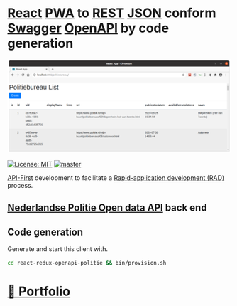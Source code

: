 # [React](https://reactjs.org) [PWA](https://en.wikipedia.org/wiki/Progressive_web_applications) to [REST](http://en.wikipedia.org/wiki/REST) [JSON]() conform [Swagger](http://swagger.io) [OpenAPI](http://swagger.io/resources/open-api) by code generation

![React Redux OpenApi Politie politiebureaus](./docs/react-redux-openapi-politie-politiebureaus.png?raw=true "React Redux OpenApi Politie politiebureaus")

[![License: MIT](https://img.shields.io/badge/License-MIT-blue.svg)](https://raw.githubusercontent.com/noud/react-redux-openapi-politie/master/LICENSE)
[![master](https://img.shields.io/badge/current-dev-aa11ff.svg)](https://github.com/noud/react-redux-openapi-politie/releases)

[API-First](https://swagger.io/resources/articles/adopting-an-api-first-approach/) development to facilitate a [Rapid-application development (RAD)](https://en.wikipedia.org/wiki/Rapid_application_development) process.

## [Nederlandse Politie Open data API](https://github.com/noud/politie-open-data-api/blob/master/README.md) back end

## Code generation

Generate and start this client with.

```bash
cd react-redux-openapi-politie && bin/provision.sh
```

# [📁 Portfolio](http://github.com/noud/portfolio#portfolio-repositories-index)